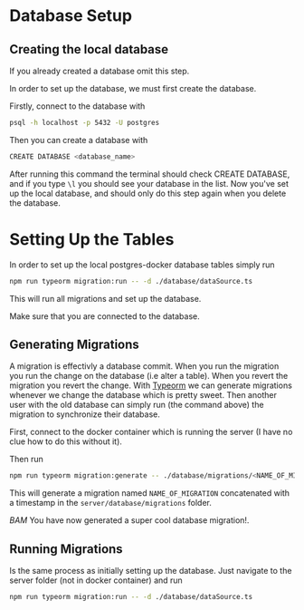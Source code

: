 # Database Setup

## Creating the local database

If you already created a database omit this step.

In order to set up the database, we must first create the database.

Firstly, connect to the database with

```bash
psql -h localhost -p 5432 -U postgres
```

Then you can create a database with

```bash
CREATE DATABASE <database_name>
```

After running this command the terminal should check CREATE DATABASE, and if you type `\l` you should see your database in the list. Now you've set up the local database, and should only do this step again when you delete the database.

# Setting Up the Tables

In order to set up the local postgres-docker database tables simply run

```bash
npm run typeorm migration:run -- -d ./database/dataSource.ts
```

This will run all migrations and set up the database.

Make sure that you are connected to the database.

## Generating Migrations

A migration is effectivly a database commit. When you run the migration you run the change on the database (i.e alter a table). When you revert the migration you revert the change. With [Typeorm](https://typeorm.io/migrations) we can generate migrations whenever we change the database which is pretty sweet. Then another user with the old database can simply run (the command above) the migration to synchronize their database.

First, connect to the docker container which is running the server (I have no clue how to do this without it).

Then run

```bash
npm run typeorm migration:generate -- ./database/migrations/<NAME_OF_MIGRATION> -d ./database/dataSource.ts
```

This will generate a migration named `NAME_OF_MIGRATION` concatenated with a timestamp in the `server/database/migrations` folder.

_BAM_ You have now generated a super cool database migration!.

## Running Migrations

Is the same process as initially setting up the database. Just navigate to the server folder (not in docker container) and run

```bash
npm run typeorm migration:run -- -d ./database/dataSource.ts
```
